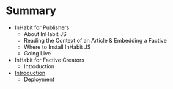 # Summary

* InHabit for Publishers
  * About InHabit JS
  * Reading the Context of an Article & Embedding a Factive
  * Where to Install InHabit JS
  * Going Live
* InHabit for Factive Creators
  * Introduction
* [Introduction](README.md)
  * [Deployment](inhabit_manifest.md)



